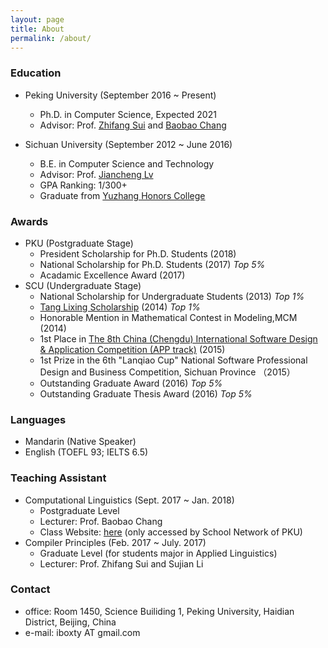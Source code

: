 ```yaml
---
layout: page
title: About
permalink: /about/
---
```

### Education

- Peking University (September 2016 ~ Present)
	- Ph.D. in Computer Science, Expected 2021
	- Advisor: Prof. [Zhifang Sui](http://icl.pku.edu.cn/members/szf/szf-en.html) and [Baobao Chang](http://icl.pku.edu.cn/members/chbb/)

- Sichuan University (September 2012 ~ June 2016)
	- B.E. in Computer Science and Technology
	- Advisor: Prof. [Jiancheng Lv](http://cs.scu.edu.cn/cs/jsxx/webinfo/2011/12/1324865057022317.htm)
	- GPA Ranking: 1/300+
	- Graduate from [Yuzhang Honors College](https://en.wikipedia.org/wiki/Wu_Yuzhang_Honors_College) 

### Awards
- PKU (Postgraduate Stage)
	- President Scholarship for Ph.D. Students (2018) 
	- National Scholarship for Ph.D. Students (2017)  *Top 5%*
	- Acadamic Excellence Award (2017) 
- SCU (Undergraduate Stage)
	- National Scholarship for Undergraduate Students (2013) *Top 1%*
	- [Tang Lixing Scholarship](https://baike.baidu.com/item/%E5%94%90%E7%AB%8B%E6%96%B0%E6%95%99%E8%82%B2%E5%8F%91%E5%B1%95%E5%9F%BA%E9%87%91) (2014) *Top 1%*
	- Honorable Mention in Mathematical Contest in Modeling,MCM (2014)
	- 1st Place in [The 8th China (Chengdu) International Software Design & Application Competition (APP track)](http://www.chinasoft.org.cn/rjds/view.asp?ArticleID=1558&BigClassName=%C0%FA%BD%EC%BB%D8%B9%CB&smallclassname=%CD%F9%BD%EC%B8%C5%BF%F6) (2015)
	- 1st Prize in the 6th "Lanqiao Cup" National Software Professional Design and Business Competition, Sichuan Province （2015）
	- Outstanding Graduate Award (2016) *Top 5%*
	- Outstanding Graduate Thesis Award (2016) *Top 5%*

### Languages
- Mandarin (Native Speaker)
- English (TOEFL 93; IELTS 6.5)

### Teaching Assistant
- Computational Linguistics  (Sept. 2017 ~ Jan. 2018)
	- Postgraduate Level
	- Lecturer: Prof. Baobao Chang
	- Class Website: [here](http://162.105.87.2/lecture/cl/) (only accessed by School Network of PKU)
- Compiler Principles (Feb. 2017 ~ July. 2017) 
	- Graduate Level (for students major in Applied Linguistics)
	- Lecturer: Prof. Zhifang Sui and Sujian Li
 
### Contact
- office: Room 1450, Science Builiding 1, Peking University, Haidian District, Beijing, China
- e-mail: iboxty AT gmail.com
